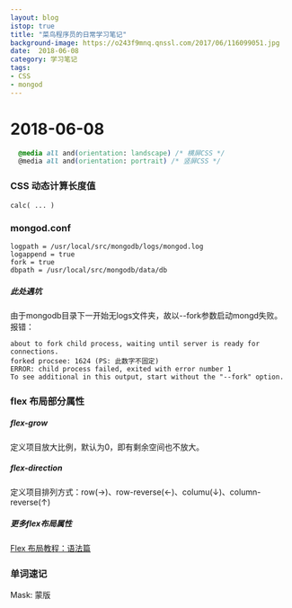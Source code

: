 ```yaml
---
layout: blog
istop: true
title: "菜鸟程序员的日常学习笔记"
background-image: https://o243f9mnq.qnssl.com/2017/06/116099051.jpg
date:  2018-06-08
category: 学习笔记
tags:
- CSS
- mongod
---
```


# 2018-06-08
```CSS
  @media all and(orientation: landscape) /* 横屏CSS */
  @media all and(orientation: portrait) /* 竖屏CSS */
```

### CSS 动态计算长度值
```
calc( ... )
```

### mongod.conf
```
logpath = /usr/local/src/mongodb/logs/mongod.log
logappend = true
fork = true
dbpath = /usr/local/src/mongodb/data/db
```
##### 此处遇坑
由于mongodb目录下一开始无logs文件夹，故以--fork参数启动mongd失败。  
报错：
```
about to fork child process, waiting until server is ready for connections.
forked procsee: 1624 (PS: 此数字不固定)
ERROR: child process failed, exited with error number 1
To see additional in this output, start without the "--fork" option.
```

### flex 布局部分属性
##### flex-grow
定义项目放大比例，默认为0，即有剩余空间也不放大。

##### flex-direction
定义项目排列方式：row(→)、row-reverse(←)、columu(↓)、column-reverse(↑)

##### 更多flex布局属性
[Flex 布局教程：语法篇](http://www.ruanyifeng.com/blog/2015/07/flex-grammar.html)

### 单词速记
Mask: 蒙版